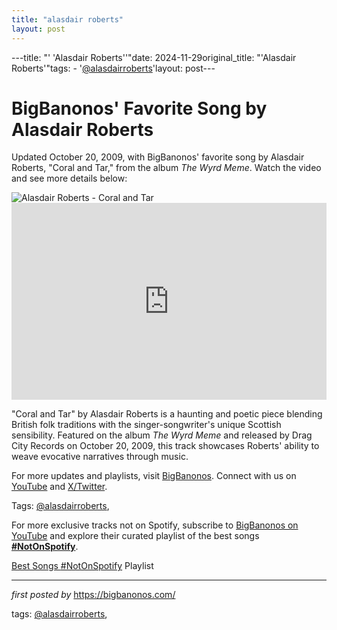 ```yaml
---
title: "alasdair roberts"
layout: post
---
```

---title: "' 'Alasdair Roberts''"date: 2024-11-29original_title: "'Alasdair Roberts'"tags:  - '[@alasdairroberts](/tags/alasdairroberts/)'layout: post---<!-- Post Title --><h1 >BigBanonos' Favorite Song by Alasdair Roberts</h1> <!-- Introductory Text --><p >Updated October 20, 2009, with BigBanonos' favorite song by Alasdair Roberts, "Coral and Tar," from the album *The Wyrd Meme*. Watch the video and see more details below:</p> <!-- Featured Image --><div > <img src="https://f4.bcbits.com/img/a1891593509_10.jpg" alt="Alasdair Roberts - Coral and Tar" /></div> <!-- YouTube Video Embed --><div > <iframe width="100%" height="315" src="https://www.youtube.com/embed/ntrd4PDN3Bg" title="Coral and Tar" frameborder="0" allow="accelerometer; autoplay; clipboard-write; encrypted-media; gyroscope; picture-in-picture; web-share" referrerpolicy="strict-origin-when-cross-origin" allowfullscreen></iframe></div> <!-- Song Information --><div > <p>"Coral and Tar" by Alasdair Roberts is a haunting and poetic piece blending British folk traditions with the singer-songwriter's unique Scottish sensibility. Featured on the album *The Wyrd Meme* and released by Drag City Records on October 20, 2009, this track showcases Roberts' ability to weave evocative narratives through music.</p></div> <!-- Footer Links --><div > <p>For more updates and playlists, visit <a href="https://bigbanonos.com/" target="_blank">BigBanonos</a>. Connect with us on <a href="https://www.youtube.com/[@BigBanonos](/tags/BigBanonos/)" target="_blank">YouTube</a> and <a href="https://x.com/bigbanonos" target="_blank">X/Twitter</a>.</p></div> <!-- Tags --><p >Tags: [@alasdairroberts](/tags/alasdairroberts/),</p><!--Subscribe and Playlist Links--><div>    <p>For more exclusive tracks not on Spotify, subscribe to <a href="https://www.youtube.com/[@BigBanonos](/tags/BigBanonos/)" target="_blank">BigBanonos on YouTube</a> and explore their curated playlist of the best songs <strong>[#NotOnSpotify](/tags/NotOnSpotify/)</strong>.</p>    <p><a href="https://www.youtube.com/playlist?list=PLtuNtuTatqI0kFahUCbtbfenC_ET5O_tr" target="_blank">Best Songs [#NotOnSpotify](/tags/NotOnSpotify/) Playlist<br /></a></p></div><hr /><p><em>first posted by</em> <a href="https://bigbanonos.com/" rel="noopener" target="_new">https://bigbanonos.com/</a></p><p>tags: [@alasdairroberts](/tags/alasdairroberts/),</p>